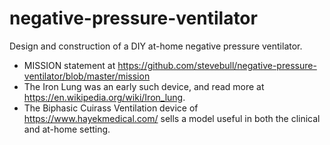 # negative-pressure-ventilator
Design and construction of a DIY at-home negative pressure ventilator.
- MISSION statement at https://github.com/stevebull/negative-pressure-ventilator/blob/master/mission 
- The Iron Lung was an early such device, and read more at https://en.wikipedia.org/wiki/Iron_lung. 
- The Biphasic Cuirass Ventilation device of https://www.hayekmedical.com/ sells a model useful in both the clinical and at-home setting.
